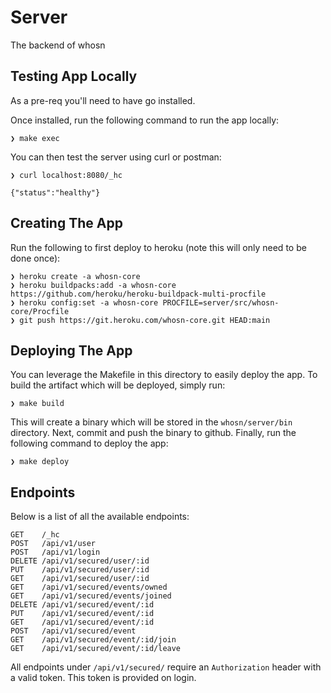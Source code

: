 # Server
The backend of whosn

## Testing App Locally
As a pre-req you'll need to have go installed.

Once installed, run the following command to run the app locally:
```
❯ make exec
```
You can then test the server using curl or postman:
```
❯ curl localhost:8080/_hc

{"status":"healthy"}
```

## Creating The App
Run the following to first deploy to heroku (note this will only need to be done once):
```
❯ heroku create -a whosn-core
❯ heroku buildpacks:add -a whosn-core https://github.com/heroku/heroku-buildpack-multi-procfile
❯ heroku config:set -a whosn-core PROCFILE=server/src/whosn-core/Procfile
❯ git push https://git.heroku.com/whosn-core.git HEAD:main
```

## Deploying The App
You can leverage the Makefile in this directory to easily deploy the app.
To build the artifact which will be deployed, simply run:
```
❯ make build
```
This will create a binary which will be stored in the `whosn/server/bin` directory.
Next, commit and push the binary to github.
Finally, run the following command to deploy the app:
```
❯ make deploy
```

## Endpoints
Below is a list of all the available endpoints:
```
GET    /_hc
POST   /api/v1/user
POST   /api/v1/login
DELETE /api/v1/secured/user/:id
PUT    /api/v1/secured/user/:id
GET    /api/v1/secured/user/:id
GET    /api/v1/secured/events/owned
GET    /api/v1/secured/events/joined
DELETE /api/v1/secured/event/:id
PUT    /api/v1/secured/event/:id
GET    /api/v1/secured/event/:id
POST   /api/v1/secured/event
GET    /api/v1/secured/event/:id/join
GET    /api/v1/secured/event/:id/leave
```
All endpoints under `/api/v1/secured/` require an `Authorization` header with a valid token. This token is provided on login.
